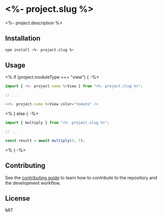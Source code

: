 # <%- project.slug %>

<%- project.description %>

## Installation

```sh
npm install <%- project.slug %>
```

## Usage

<% if (project.moduleType === "view") { -%>
```js
import { <%- project.name %>View } from "<%- project.slug %>";

// ...

<<%- project.name %>View color="tomato" />
```
<% } else { -%>
```js
import { multiply } from "<%- project.slug %>";

// ...

const result = await multiply(3, 7);
```
<% } -%>

## Contributing

See the [contributing guide](CONTRIBUTING.md) to learn how to contribute to the repository and the development workflow.

## License

MIT
